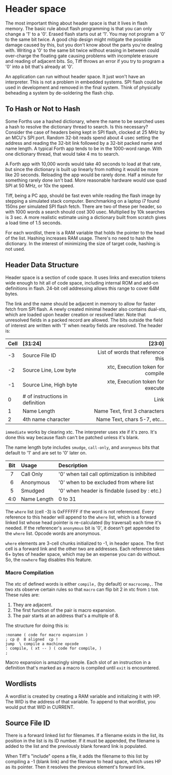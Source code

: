 # Header space

The most important thing about header space is that it lives in flash memory. The basic rule about flash programming is that you can only change a '1' to a '0'. Erased flash starts out at '1'. You may not program a '0' to the same bit twice. A good chip design might mitigate the possible damage caused by this, but you don't know about the parts you're dealing with. Writing a '0' to the same bit twice without erasing in between could over-charge the floating gate causing problems with incomplete erasure and reading of adjacent bits. So, Tiff throws an error if you try to program a '0' into a bit that's already at '0'.

An application can run without header space. It just won't have an interpreter. This is not a problem in embedded systems. SPI flash could be used in development and removed in the final system. Think of physically beheading a system by de-soldering the flash chip.

## To Hash or Not to Hash

Some Forths use a hashed dictionary, where the name to be searched uses a hash to resolve the dictionary thread to search. Is this necessary? Consider the case of headers being kept in SPI flash, clocked at 25 MHz by an MCU's SPI port. Random 32-bit reads spend about 4 usec setting the address and reading the 32-bit link followed by a 32-bit packed name and name length. A typical Forth app tends to be in the 1000-word range. With one dictionary thread, that would take 4 ms to search.

A Forth app with 10,000 words would take 40 seconds to load at that rate, but since the dictionary is built up linearly from nothing it would be more like 20 seconds. Reloading the app would be rarely done. Half a minute for something rarely done isn't bad. More reasonable hardware would use quad SPI at 50 MHz, or 10x the speed.

Tiff, being a PC app, should be fast even while reading the flash image by stepping a simulated stack computer. Benchmarking on a laptop i7 found 150ns per simulated SPI flash fetch. There are two of these per header, so with 1000 words a search should cost 300 usec. Multiplied by 10k searches is 3 sec. A more realistic estimate using a dictionary built from scratch gives a load time of 1.5 seconds.

For each wordlist, there is a RAM variable that holds the pointer to the head of the list. Hashing increases RAM usage. There's no need to hash the dictionary. In the interest of minimizing the size of target code, hashing is not used.

## Header Data Structure

Header space is a section of code space. It uses links and execution tokens wide enough to hit all of code space, including internal ROM and add-on definitions in flash. 24-bit cell addressing allows this range to cover 64M bytes.

The link and the name should be adjacent in memory to allow for faster fetch from SPI flash. A newly created minimal header also contains dual-xts, which are loaded upon header creation or resolved later. Note that unresolved fields in a packed record are allowed. The bits outside the field of interest are written with '1' when nearby fields are resolved. The header is:

| Cell | \[31:24\]                        | \[23:0\]                           |
| ---- |:---------------------------------| ----------------------------------:|
| -3   | Source File ID                   | List of words that reference this  |
| -2   | Source Line, Low byte            | xtc, Execution token for compile   |
| -1   | Source Line, High byte           | xte, Execution token for execute   |
| 0    | # of instructions in definition  | Link                               |
| 1    | Name Length                      | Name Text, first 3 characters      |
| 2    | 4th name character               | Name Text, chars 5-7, etc...       |

`immediate` works by clearing xtc. The interpreter uses xte if it's zero. It's done this way because flash can't be patched unless it's blank.

The name length byte includes `smudge`, `call-only`, and `anonymous` bits that default to '1' and are set to '0' later on.

| Bit | Usage       | Description                                  |
|:---:|:------------|:---------------------------------------------|
| 7   | Call Only   | '0' when tail call optimization is inhibited |
| 6   | Anonymous   | '0' when to be excluded from where list      |
| 5   | Smudged     | '0' when header is findable (used by : etc.) |
| 4:0 | Name Length | 0 to 31                                      |

The `where` list (cell -3) is 0xFFFFFF if the word is not referenced. Every reference to this header will append to the `where` list, which is a forward linked list whose head pointer is re-calculated (by traversal) each time it's needed. If the referencer's `anonymous` bit is '0', it doesn't get appended to the `where` list. Opcode words are anonymous.

`where` elements are 3-cell chunks initialized to -1, in header space. The first cell is a forward link and the other two are addresses. Each reference takes 6+ bytes of header space, which may be an expense you can do without. So, the `nowhere` flag disables this feature.

### Macro Compilation

The xtc of defined words is either `compile,` (by default) or `macrocomp,`. The two xts observe certain rules so that `macro` can flip bit 2 in xtc from `1` to`0`. These rules are:

1. They are adjacent.
2. The first function of the pair is macro expansion.
3. The pair starts at an address that's a multiple of 8.

The structure for doing this is:

```
:noname ( code for macro expansion )
; cp @  8 aligned  cp !
jump  \ compile a machine opcode
: compile, ( xt -- ) ( code for compile, )
;
```

Macro expansion is amazingly simple. Each slot of an instruction in a definition that's marked as a macro is compiled until `exit` is encountered.

## Wordlists

A wordlist is created by creating a RAM variable and initializing it with HP. The WID is the address of that variable. To append to that wordlist, you would put that WID in CURRENT.

## Source File ID

There is a forward linked list for filenames. If a filename exists in the list, its position in the list is its ID number. If it must be appended, the filename is added to the list and the previously blank forward link is populated.

When Tiff's "include" opens a file, it adds the filename to this list by compiling a -1 (blank link) and the filename to head space, which uses HP as its pointer. Then it resolves the previous element's forward link.


